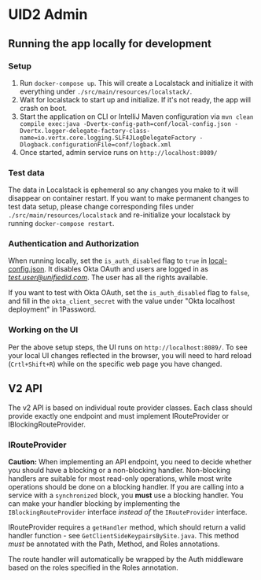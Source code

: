 # UID2 Admin

## Running the app locally for development

### Setup

1. Run `docker-compose up`. This will create a Localstack and initialize it with everything under `./src/main/resources/localstack/`.
2. Wait for localstack to start up and initialize. If it's not ready, the app will crash on boot. 
3. Start the application on CLI or IntelliJ Maven configuration via `mvn clean compile exec:java -Dvertx-config-path=conf/local-config.json -Dvertx.logger-delegate-factory-class-name=io.vertx.core.logging.SLF4JLogDelegateFactory -Dlogback.configurationFile=conf/logback.xml`
4. Once started, admin service runs on `http://localhost:8089/`

### Test data

The data in Localstack is ephemeral so any changes you make to it will disappear on container restart. If you want
to make permanent changes to test data setup, please change corresponding files under `./src/main/resources/localstack`
and re-initialize your localstack by running `docker-compose restart`.

### Authentication and Authorization

When running locally, set the `is_auth_disabled` flag to `true` in [local-config.json](./conf/local-config.json). It disables Okta OAuth and users are logged in as *test.user@unifiedid.com*. The user has all the rights available.

If you want to test with Okta OAuth, set the `is_auth_disabled` flag to `false`, and fill in the `okta_client_secret` with the value under "Okta localhost deployment" in 1Password.

### Working on the UI

Per the above setup steps, the UI runs on `http://localhost:8089/`. To see your local UI changes reflected in the browser, you will need to hard reload (`Crtl+Shift+R`) while on the specific web page you have changed. 

## V2 API

The v2 API is based on individual route provider classes. Each class should provide exactly one endpoint and must implement IRouteProvider or IBlockingRouteProvider. 

### IRouteProvider

**Caution:** When implementing an API endpoint, you need to decide whether you should have a blocking or a non-blocking handler. Non-blocking handlers are suitable for most read-only operations, while most write operations should be done on a blocking handler. If you are calling into a service with a `synchronized` block, you **must** use a blocking handler. You can make your handler blocking by implementing the `IBlockingRouteProvider` interface *instead of* the `IRouteProvider` interface.

IRouteProvider requires a `getHandler` method, which should return a valid handler function - see `GetClientSideKeypairsBySite.java`. This method *must* be annotated with the Path, Method, and Roles annotations.

The route handler will automatically be wrapped by the Auth middleware based on the roles specified in the Roles annotation.
